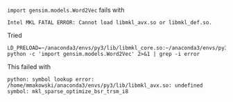 `import gensim.models.Word2Vec` fails with

    Intel MKL FATAL ERROR: Cannot load libmkl_avx.so or libmkl_def.so.

Tried 

    LD_PRELOAD=~/anaconda3/envs/py3/lib/libmkl_core.so:~/anaconda3/envs/py3/lib/libmkl_avx.so python -c 'import gensim.models.Word2Vec' 2>&1 | grep -i error

This failed with

    python: symbol lookup error: /home/mmakowski/anaconda3/envs/py3/lib/libmkl_avx.so: undefined symbol: mkl_sparse_optimize_bsr_trsm_i8
